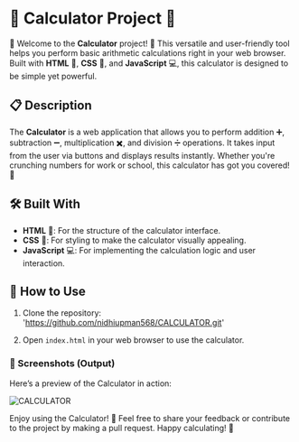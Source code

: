 # 🧮 Calculator Project 🧮

🎉 Welcome to the **Calculator** project! 🎉 This versatile and user-friendly tool helps you perform basic arithmetic calculations right in your web browser. Built with **HTML** 📝, **CSS** 🎨, and **JavaScript** 💻, this calculator is designed to be simple yet powerful.

## 📋 Description

The **Calculator** is a web application that allows you to perform addition ➕, subtraction ➖, multiplication ✖️, and division ➗ operations. It takes input from the user via buttons and displays results instantly. Whether you're crunching numbers for work or school, this calculator has got you covered! 🔢

## 🛠️ Built With

- **HTML** 📝: For the structure of the calculator interface.
- **CSS** 🎨: For styling to make the calculator visually appealing.
- **JavaScript** 💻: For implementing the calculation logic and user interaction.

## 🚀 How to Use

1. Clone the repository: 'https://github.com/nidhiupman568/CALCULATOR.git'
   
2. Open `index.html` in your web browser to use the calculator.

### 📸 Screenshots (Output)

Here’s a preview of the Calculator in action:

![CALCULATOR](https://github.com/nidhiupman568/CALCULATOR/assets/130860182/11549aff-95bb-4bac-a831-8614228cd5da)

Enjoy using the Calculator! 🎉 Feel free to share your feedback or contribute to the project by making a pull request. Happy calculating! 🌟
